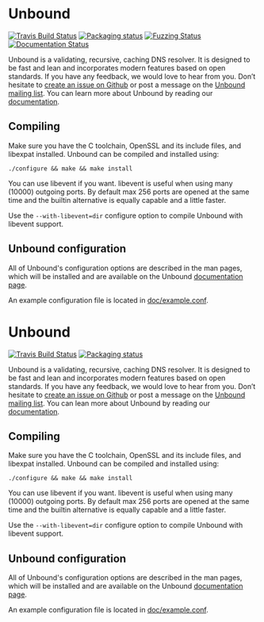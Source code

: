 # Unbound

[![Travis Build Status](https://travis-ci.org/NLnetLabs/unbound.svg?branch=master)](https://travis-ci.org/NLnetLabs/unbound)
[![Packaging status](https://repology.org/badge/tiny-repos/unbound.svg)](https://repology.org/project/unbound/versions)
[![Fuzzing Status](https://oss-fuzz-build-logs.storage.googleapis.com/badges/unbound.svg)](https://bugs.chromium.org/p/oss-fuzz/issues/list?sort=-opened&can=1&q=proj:unbound)
[![Documentation Status](https://readthedocs.org/projects/unbound/badge/?version=latest)](https://unbound.readthedocs.io/en/latest/?badge=latest)

Unbound is a validating, recursive, caching DNS resolver. It is designed to be
fast and lean and incorporates modern features based on open standards. If you
have any feedback, we would love to hear from you. Don’t hesitate to
[create an issue on Github](https://github.com/NLnetLabs/unbound/issues/new)
or post a message on the [Unbound mailing list](https://lists.nlnetlabs.nl/mailman/listinfo/unbound-users).
You can learn more about Unbound by reading our
[documentation](https://nlnetlabs.nl/documentation/unbound/).

## Compiling

Make sure you have the C toolchain, OpenSSL and its include files, and libexpat
installed. Unbound can be compiled and installed using:

```
./configure && make && make install
```

You can use libevent if you want. libevent is useful when using many (10000)
outgoing ports. By default max 256 ports are opened at the same time and the
builtin alternative is equally capable and a little faster.

Use the `--with-libevent=dir` configure option to compile Unbound with libevent
support.

## Unbound configuration

All of Unbound's configuration options are described in the man pages, which
will be installed and are available on the Unbound
[documentation page](https://nlnetlabs.nl/documentation/unbound/).

An example configuration file is located in
[doc/example.conf](https://github.com/NLnetLabs/unbound/blob/master/doc/example.conf.in).
# Unbound

[![Travis Build Status](https://travis-ci.org/NLnetLabs/unbound.svg?branch=master)](https://travis-ci.org/NLnetLabs/unbound)
[![Packaging status](https://repology.org/badge/tiny-repos/unbound.svg)](https://repology.org/project/unbound/versions)

Unbound is a validating, recursive, caching DNS resolver. It is designed to be
fast and lean and incorporates modern features based on open standards. If you
have any feedback, we would love to hear from you. Don’t hesitate to
[create an issue on Github](https://github.com/NLnetLabs/unbound/issues/new)
or post a message on the [Unbound mailing list](https://nlnetlabs.nl/mailman/listinfo/unbound-users).
You can lean more about Unbound by reading our
[documentation](https://nlnetlabs.nl/documentation/unbound/).

## Compiling

Make sure you have the C toolchain, OpenSSL and its include files, and libexpat
installed. Unbound can be compiled and installed using:

```
./configure && make && make install
```

You can use libevent if you want. libevent is useful when using many (10000)
outgoing ports. By default max 256 ports are opened at the same time and the
builtin alternative is equally capable and a little faster.

Use the `--with-libevent=dir` configure option to compile Unbound with libevent
support.

## Unbound configuration

All of Unbound's configuration options are described in the man pages, which
will be installed and are available on the Unbound
[documentation page](https://nlnetlabs.nl/documentation/unbound/).

An example configuration file is located in
[doc/example.conf](https://github.com/NLnetLabs/unbound/blob/master/doc/example.conf.in).
